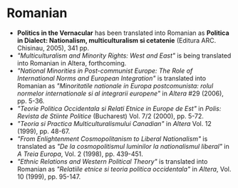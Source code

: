 # Romanian

- **Politics in the Vernacular** has been translated into Romanian as **Politica in Dialect: Nationalism, multiculturalism si cetatenie** (Editura ARC. Chisinau, 2005), 341 pp.
- _"Multiculturalism and Minority Rights: West and East"_ is being translated into Romanian in Altera, forthcoming.
- _"National Minorities in Post-communist Europe: The Role of International Norms and European Integration"_ is translated into Romanian as _"Minoritatile nationale in Europa postcomunista: rolul normelor internationale si al integrarii europene"_ in _Altera_ #29 (2006), pp. 5-36.
- _"Teorie Politica Occidentala si Relati Etnice in Europe de Est"_ in _Polis: Revista de Stiinte Politice_ (Bucharest) Vol. 7/2 (2000), pp. 5-72.
- _"Teoria si Practica Multiculturalismului Canadian"_ in _Altera_ Vol. 12 (1999), pp. 48-67.
- _"From Enlightenment Cosmopolitanism to Liberal Nationalism"_ is translated as _"De la cosmopolitismul luminilor la nationalismul liberal"_ in _A Treia Europa_, Vol. 2 (1998), pp. 439-451.
- _"Ethnic Relations and Western Political Theory"_ is translated into Romanian as _"Relatiile etnice si teoria politica occidentala"_ in _Altera_, Vol. 10 (1999), pp. 95-147.

